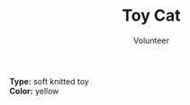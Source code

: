 ﻿---
title: Toy Cat
author: Volunteer
cost: 4000₸
---
**Type:** soft knitted toy  
**Color:** yellow  